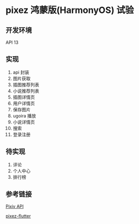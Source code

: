 # pixez 鸿蒙版(HarmonyOS) 试验
## 开发环境
API 13

## 实现

1. api 封装
2. 图片获取
3. 插图推荐列表
4. 小说推荐列表
5. 插图详情页
6. 用户详情页
7. 保存图片
8. ugoira 播放
9. 小说详情页
10. 搜索
11. 登录注册

## 待实现

1. 评论
2. 个人中心
3. 排行榜

## 参考链接 
[Pixiv API](https://github.com/upbit/pixivpy)

[pixez-flutter](https://github.com/Notsfsssf/pixez-flutter/)
